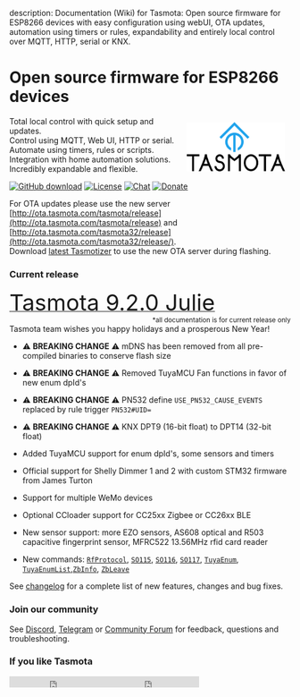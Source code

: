 description: Documentation (Wiki) for Tasmota: Open source firmware for ESP8266 devices with easy configuration using webUI, OTA updates, automation using timers or rules, expandability and entirely local control over MQTT, HTTP, serial or KNX.

# Open source firmware for ESP8266 devices

<img style="margin: 10px 10px; float:right; width:35%" src="_media/frontlogo.svg" alt="Tasmota Logo"></img>
Total local control with quick setup and updates.    
Control using MQTT, Web UI, HTTP or serial.    
Automate using timers, rules or scripts.    
Integration with home automation solutions.    
Incredibly expandable and flexible.     

[![GitHub download](https://img.shields.io/github/downloads/arendst/Tasmota/total.svg?style=flat-square&color=green)](https://github.com/arendst/Tasmota/releases/latest)
[![License](https://img.shields.io/github/license/arendst/Tasmota.svg?style=flat-square)](https://github.com/arendst/Tasmota/blob/development/LICENSE.txt)
[![Chat](https://img.shields.io/discord/479389167382691863.svg?style=flat-square&color=blueviolet)](https://discord.gg/Ks2Kzd4)
[![Donate](https://img.shields.io/badge/donate-PayPal-blue.svg?style=flat-square)](https://paypal.me/tasmota)


For OTA updates please use the new server [http://ota.tasmota.com/tasmota/release](http://ota.tasmota.com/tasmota/release) and [http://ota.tasmota.com/tasmota32/release](http://ota.tasmota.com/tasmota32/release/). <br>
Download [latest Tasmotizer](https://github.com/tasmota/tasmotizer/releases/) to use the new OTA server during flashing.

### Current release 
<a href="https://github.com/arendst/Tasmota/releases/tag/v9.2.0"><span style="font-size:40px;">Tasmota 9.2.0 Julie</span></a><small><span style="float:right">\*all documentation is for current release only</small></span><br>

Tasmota team wishes you happy holidays and a prosperous New Year!

- :warning: **BREAKING CHANGE** :warning: mDNS has been removed from all pre-compiled binaries to conserve flash size 
- :warning: **BREAKING CHANGE** :warning: Removed TuyaMCU Fan functions in favor of new enum dpId's
- :warning: **BREAKING CHANGE** :warning: PN532 define `USE_PN532_CAUSE_EVENTS` replaced by rule trigger `PN532#UID=`
- :warning: **BREAKING CHANGE** :warning: KNX DPT9 (16-bit float) to DPT14 (32-bit float)

- Added TuyaMCU support for enum dpId's, some sensors and timers
- Official support for Shelly Dimmer 1 and 2 with custom STM32 firmware from James Turton
- Support for multiple WeMo devices
- Optional CCloader support for CC25xx Zigbee or CC26xx BLE 
- New sensor support: more EZO sensors, AS608 optical and R503 capacitive fingerprint sensor, MFRC522 13.56MHz rfid card reader
- New commands: [`RfProtocol`](Commands#rfprotocol), [`SO115`](Commands#setoption115), [`SO116`](Commands#setoption116), [`SO117`](Commands#setoption117), [`TuyaEnum`](Commands#tuyaenum), [`TuyaEnumList`](Commands#tuyaenumlist),[`ZbInfo`](Commands#zbinfo), [`ZbLeave`](Commands#zbleave) 

See [changelog](https://github.com/arendst/Tasmota/blob/development/CHANGELOG.md) for a complete list of new features, changes and bug fixes.

### Join our community
See [Discord](https://discord.gg/Ks2Kzd4), [Telegram](https://t.me/tasmota) or [Community Forum](https://groups.google.com/d/forum/sonoffusers) for feedback, questions and troubleshooting.

### If you like Tasmota
<iframe src="https://ghbtns.com/github-btn.html?user=arendst&repo=tasmota&type=star&count=true" frameborder="0" scrolling="0" width="170px" height="20px"></iframe><iframe src="https://ghbtns.com/github-btn.html?user=arendst&repo=tasmota&type=fork&count=true" frameborder="0" scrolling="0" width="170px" height="20px"></iframe> 
